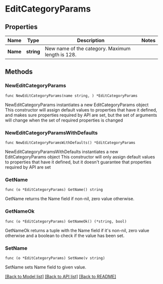 # EditCategoryParams

## Properties

Name | Type | Description | Notes
------------ | ------------- | ------------- | -------------
**Name** | **string** | New name of the category. Maximum length is 128. | 

## Methods

### NewEditCategoryParams

`func NewEditCategoryParams(name string, ) *EditCategoryParams`

NewEditCategoryParams instantiates a new EditCategoryParams object
This constructor will assign default values to properties that have it defined,
and makes sure properties required by API are set, but the set of arguments
will change when the set of required properties is changed

### NewEditCategoryParamsWithDefaults

`func NewEditCategoryParamsWithDefaults() *EditCategoryParams`

NewEditCategoryParamsWithDefaults instantiates a new EditCategoryParams object
This constructor will only assign default values to properties that have it defined,
but it doesn't guarantee that properties required by API are set

### GetName

`func (o *EditCategoryParams) GetName() string`

GetName returns the Name field if non-nil, zero value otherwise.

### GetNameOk

`func (o *EditCategoryParams) GetNameOk() (*string, bool)`

GetNameOk returns a tuple with the Name field if it's non-nil, zero value otherwise
and a boolean to check if the value has been set.

### SetName

`func (o *EditCategoryParams) SetName(v string)`

SetName sets Name field to given value.



[[Back to Model list]](../README.md#documentation-for-models) [[Back to API list]](../README.md#documentation-for-api-endpoints) [[Back to README]](../README.md)


